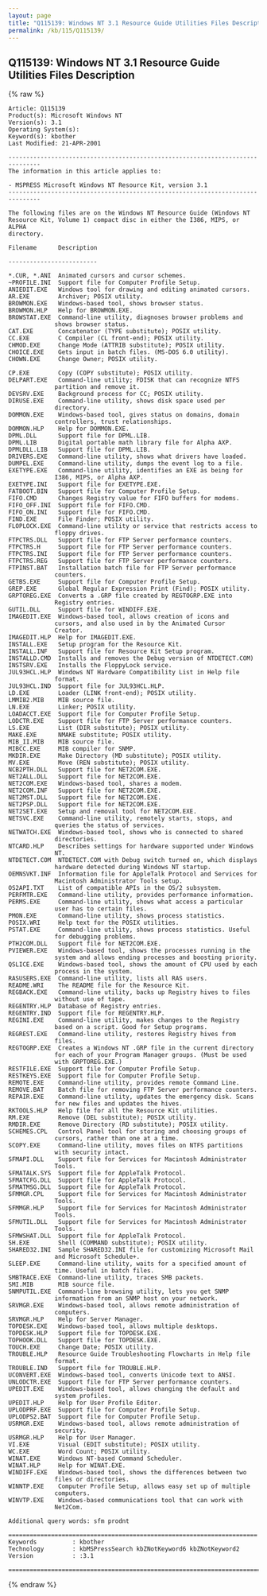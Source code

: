 ```yaml
---
layout: page
title: "Q115139: Windows NT 3.1 Resource Guide Utilities Files Description"
permalink: /kb/115/Q115139/
---
```


## Q115139: Windows NT 3.1 Resource Guide Utilities Files Description

{% raw %}

	Article: Q115139
	Product(s): Microsoft Windows NT
	Version(s): 3.1
	Operating System(s): 
	Keyword(s): kbother
	Last Modified: 21-APR-2001
	
	-------------------------------------------------------------------------------
	The information in this article applies to:
	
	- MSPRESS Microsoft Windows NT Resource Kit, version 3.1 
	-------------------------------------------------------------------------------
	
	The following files are on the Windows NT Resource Guide (Windows NT
	Resource Kit, Volume 1) compact disc in either the I386, MIPS, or ALPHA
	directory.
	
	Filename      Description
	
	-------------------------
	
	*.CUR, *.ANI  Animated cursors and cursor schemes.
	~PROFILE.INI  Support file for Computer Profile Setup.
	ANIEDIT.EXE   Windows tool for drawing and editing animated cursors.
	AR.EXE        Archiver; POSIX utility.
	BROWMON.EXE   Windows-based tool, shows browser status.
	BROWMON.HLP   Help for BROWMON.EXE.
	BROWSTAT.EXE  Command-line utility, diagnoses browser problems and
	             shows browser status.
	CAT.EXE       Concatenator (TYPE substitute); POSIX utility.
	CC.EXE        C Compiler (CL front-end); POSIX utility.
	CHMOD.EXE     Change Mode (ATTRIB substitute); POSIX utility.
	CHOICE.EXE    Gets input in batch files. (MS-DOS 6.0 utility).
	CHOWN.EXE     Change Owner; POSIX utility.
	
	CP.EXE        Copy (COPY substitute); POSIX utility.
	DELPART.EXE   Command-line utility; FDISK that can recognize NTFS
	             partition and remove it.
	DEVSRV.EXE    Background process for CC; POSIX utility.
	DIRUSE.EXE    Command-line utility, shows disk space used per
	             directory.
	DOMMON.EXE    Windows-based tool, gives status on domains, domain
	             controllers, trust relationships.
	DOMMON.HLP    Help for DOMMON.EXE.
	DPML.DLL      Support file for DPML.LIB.
	DPML.LIB      Digital portable math library file for Alpha AXP.
	DPMLDLL.LIB   Support file for DPML.LIB.
	DRIVERS.EXE   Command-line utility, shows what drivers have loaded.
	DUMPEL.EXE    Command-line utility, dumps the event log to a file.
	EXETYPE.EXE   Command-line utility, identifies an EXE as being for
	             I386, MIPS, or Alpha AXP.
	EXETYPE.INI   Support file for EXETYPE.EXE.
	FATBOOT.BIN   Support file for Computer Profile Setup.
	FIFO.CMD      Changes Registry value for FIFO buffers for modems.
	FIFO_OFF.INI  Support file for FIFO.CMD.
	FIFO_ON.INI   Support file for FIFO.CMD.
	FIND.EXE      File Finder; POSIX utility.
	FLOPLOCK.EXE  Command-line utility or service that restricts access to
	             floppy drives.
	FTPCTRS.DLL   Support file for FTP Server performance counters.
	FTPCTRS.H     Support file for FTP Server performance counters.
	FTPCTRS.INI   Support file for FTP Server performance counters.
	FTPCTRS.REG   Support file for FTP Server performance counters.
	FTPINST.BAT   Installation batch file for FTP Server performance
	             counters.
	GETBS.EXE     Support file for Computer Profile Setup.
	GREP.EXE      Global Regular Expression Print (Find); POSIX utility.
	GRPTOREG.EXE  Converts a .GRP file created by REGTOGRP.EXE into
	             Registry entries.
	GUTIL.DLL     Support file for WINDIFF.EXE.
	IMAGEDIT.EXE  Windows-based tool, allows creation of icons and
	             cursors, and also used in by the Animated Cursor
	             Creator.
	IMAGEDIT.HLP  Help for IMAGEDIT.EXE.
	INSTALL.EXE   Setup program for the Resource Kit.
	INSTALL.INF   Support file for Resource Kit Setup program.
	INSTALLD.CMD  Installs and removes the Debug version of NTDETECT.COM)
	INSTSRV.EXE   Installs the FloppyLock service.
	JUL93HCL.HLP  Windows NT Hardware Compatibility List in Help file
	             format.
	JUL93HCL.IND  Support file for JUL93HCL.HLP.
	LD.EXE        Loader (LINK front-end); POSIX utility.
	LMMIB2.MIB    MIB source file.
	LN.EXE        Linker; POSIX utility.
	LOADACCT.EXE  Support file for Computer Profile Setup.
	LODCTR.EXE    Support file for FTP Server performance counters.
	LS.EXE        List (DIR substitute); POSIX utility.
	MAKE.EXE      NMAKE substitute; POSIX utility.
	MIB_II.MIB    MIB source file.
	MIBCC.EXE     MIB compiler for SNMP.
	MKDIR.EXE     Make Directory (MD substitute); POSIX utility.
	MV.EXE        Move (REN substitute); POSIX utility.
	NCB2PTH.DLL   Support file for NET2COM.EXE.
	NET2ALL.DLL   Support file for NET2COM.EXE.
	NET2COM.EXE   Windows-based tool, shares a modem.
	NET2COM.INF   Support file for NET2COM.EXE.
	NET2MST.DLL   Support file for NET2COM.EXE.
	NET2PSP.DLL   Support file for NET2COM.EXE.
	NET2SET.EXE   Setup and removal tool for NET2COM.EXE.
	NETSVC.EXE    Command-line utility, remotely starts, stops, and
	             queries the status of services.
	NETWATCH.EXE  Windows-based tool, shows who is connected to shared
	             directories.
	NTCARD.HLP    Describes settings for hardware supported under Windows
	             NT.
	NTDETECT.COM  NTDETECT.COM with Debug switch turned on, which displays
	             hardware detected during Windows NT startup.
	OEMNSVKT.INF  Information file for AppleTalk Protocol and Services for
	             Macintosh Administrator Tools setup.
	OS2API.TXT    List of compatible APIs in the OS/2 subsystem.
	PERFMTR.EXE   Command-line utility, provides performance information.
	PERMS.EXE     Command-line utility, shows what access a particular
	             user has to certain files.
	PMON.EXE      Command-line utility, shows process statistics.
	POSIX.WRI     Help text for the POSIX utilities.
	PSTAT.EXE     Command-line utility, shows process statistics. Useful
	             for debugging problems.
	PTH2COM.DLL   Support file for NET2COM.EXE.
	PVIEWER.EXE   Windows-based tool, shows the processes running in the
	             system and allows ending processes and boosting priority.
	QSLICE.EXE    Windows-based tool, shows the amount of CPU used by each
	             process in the system.
	RASUSERS.EXE  Command-line utility, lists all RAS users.
	README.WRI    The README file for the Resource Kit.
	REGBACK.EXE   Command-line utility, backs up Registry hives to files
	             without use of tape.
	REGENTRY.HLP  Database of Registry entries.
	REGENTRY.IND  Support file for REGENTRY.HLP.
	REGINI.EXE    Command-line utility, makes changes to the Registry
	             based on a script. Good for Setup programs.
	REGREST.EXE   Command-line utility, restores Registry hives from
	             files.
	REGTOGRP.EXE  Creates a Windows NT .GRP file in the current directory
	             for each of your Program Manager groups. (Must be used
	             with GRPTOREG.EXE.)
	RESTFILE.EXE  Support file for Computer Profile Setup.
	RESTKEYS.EXE  Support file for Computer Profile Setup.
	REMOTE.EXE    Command-line utility, provides remote Command Line.
	REMOVE.BAT    Batch file for removing FTP Server performance counters.
	REPAIR.EXE    Command-line utility, updates the emergency disk. Scans
	             for new files and updates the hives.
	RKTOOLS.HLP   Help file for all the Resource Kit utilities.
	RM.EXE        Remove (DEL substitute); POSIX utility.
	RMDIR.EXE     Remove Directory (RD substitute); POSIX utility.
	SCHEMES.CPL   Control Panel tool for storing and choosing groups of
	             cursors, rather than one at a time.
	SCOPY.EXE     Command-line utility, moves files on NTFS partitions
	             with security intact.
	SFMAPI.DLL    Support file for Services for Macintosh Administrator
	             Tools.
	SFMATALK.SYS  Support file for AppleTalk Protocol.
	SFMATCFG.DLL  Support file for AppleTalk Protocol.
	SFMATMSG.DLL  Support file for AppleTalk Protocol.
	SFMMGR.CPL    Support file for Services for Macintosh Administrator
	             Tools.
	SFMMGR.HLP    Support file for Services for Macintosh Administrator
	             Tools.
	SFMUTIL.DLL   Support file for Services for Macintosh Administrator
	             Tools.
	SFMWSHAT.DLL  Support file for AppleTalk Protocol.
	SH.EXE        Shell (COMMAND substitute); POSIX utility.
	SHARED32.INI  Sample SHARED32.INI file for customizing Microsoft Mail
	             and Microsoft Schedule+.
	SLEEP.EXE     Command-line utility, waits for a specified amount of
	             time. Useful in batch files.
	SMBTRACE.EXE  Command-line utility, traces SMB packets.
	SMI.MIB       MIB source file.
	SNMPUTIL.EXE  Command-line browsing utility, lets you get SNMP
	             information from an SNMP host on your network.
	SRVMGR.EXE    Windows-based tool, allows remote administration of
	             computers.
	SRVMGR.HLP    Help for Server Manager.
	TOPDESK.EXE   Windows-based tool, allows multiple desktops.
	TOPDESK.HLP   Support file for TOPDESK.EXE.
	TOPHOOK.DLL   Support file for TOPDESK.EXE.
	TOUCH.EXE     Change Date; POSIX utility.
	TROUBLE.HLP   Resource Guide Troubleshooting Flowcharts in Help file
	             format.
	TROUBLE.IND   Support file for TROUBLE.HLP.
	UCONVERT.EXE  Windows-based tool, converts Unicode text to ANSI.
	UNLODCTR.EXE  Support file for FTP Server performance counters.
	UPEDIT.EXE    Windows-based tool, allows changing the default and
	             system profiles.
	UPEDIT.HLP    Help for User Profile Editor.
	UPLODPRF.EXE  Support file for Computer Profile Setup.
	UPLODPS2.BAT  Support file for Computer Profile Setup.
	USRMGR.EXE    Windows-based tool, allows remote administration of
	             security.
	USRMGR.HLP    Help for User Manager.
	VI.EXE        Visual (EDIT substitute); POSIX utility.
	WC.EXE        Word Count; POSIX utility.
	WINAT.EXE     Windows NT-based Command Scheduler.
	WINAT.HLP     Help for WINAT.EXE.
	WINDIFF.EXE   Windows-based tool, shows the differences between two
	             files or directories.
	WINNTP.EXE    Computer Profile Setup, allows easy set up of multiple
	             computers.
	WINVTP.EXE    Windows-based communications tool that can work with
	             Net2Com.
	
	Additional query words: sfm prodnt
	
	======================================================================
	Keywords          : kbother 
	Technology        : kbMSPressSearch kbZNotKeyword6 kbZNotKeyword2
	Version           : :3.1
	
	=============================================================================
	

{% endraw %}
